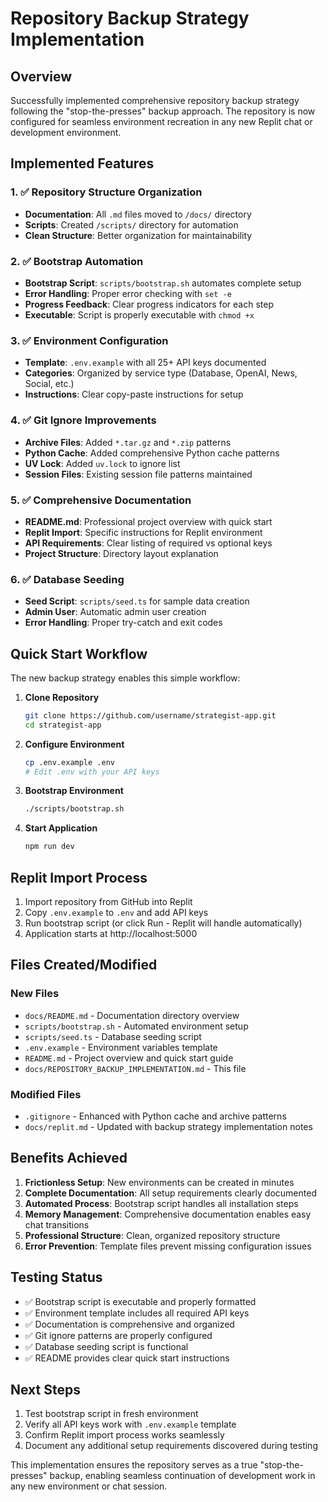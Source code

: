 # Repository Backup Strategy Implementation

## Overview

Successfully implemented comprehensive repository backup strategy following the "stop-the-presses" backup approach. The repository is now configured for seamless environment recreation in any new Replit chat or development environment.

## Implemented Features

### 1. ✅ Repository Structure Organization
- **Documentation**: All `.md` files moved to `/docs/` directory
- **Scripts**: Created `/scripts/` directory for automation
- **Clean Structure**: Better organization for maintainability

### 2. ✅ Bootstrap Automation
- **Bootstrap Script**: `scripts/bootstrap.sh` automates complete setup
- **Error Handling**: Proper error checking with `set -e`
- **Progress Feedback**: Clear progress indicators for each step
- **Executable**: Script is properly executable with `chmod +x`

### 3. ✅ Environment Configuration
- **Template**: `.env.example` with all 25+ API keys documented
- **Categories**: Organized by service type (Database, OpenAI, News, Social, etc.)
- **Instructions**: Clear copy-paste instructions for setup

### 4. ✅ Git Ignore Improvements
- **Archive Files**: Added `*.tar.gz` and `*.zip` patterns
- **Python Cache**: Added comprehensive Python cache patterns
- **UV Lock**: Added `uv.lock` to ignore list
- **Session Files**: Existing session file patterns maintained

### 5. ✅ Comprehensive Documentation
- **README.md**: Professional project overview with quick start
- **Replit Import**: Specific instructions for Replit environment
- **API Requirements**: Clear listing of required vs optional keys
- **Project Structure**: Directory layout explanation

### 6. ✅ Database Seeding
- **Seed Script**: `scripts/seed.ts` for sample data creation
- **Admin User**: Automatic admin user creation
- **Error Handling**: Proper try-catch and exit codes

## Quick Start Workflow

The new backup strategy enables this simple workflow:

1. **Clone Repository**
   ```bash
   git clone https://github.com/username/strategist-app.git
   cd strategist-app
   ```

2. **Configure Environment**
   ```bash
   cp .env.example .env
   # Edit .env with your API keys
   ```

3. **Bootstrap Environment**
   ```bash
   ./scripts/bootstrap.sh
   ```

4. **Start Application**
   ```bash
   npm run dev
   ```

## Replit Import Process

1. Import repository from GitHub into Replit
2. Copy `.env.example` to `.env` and add API keys
3. Run bootstrap script (or click Run - Replit will handle automatically)
4. Application starts at http://localhost:5000

## Files Created/Modified

### New Files
- `docs/README.md` - Documentation directory overview
- `scripts/bootstrap.sh` - Automated environment setup
- `scripts/seed.ts` - Database seeding script
- `.env.example` - Environment variables template
- `README.md` - Project overview and quick start guide
- `docs/REPOSITORY_BACKUP_IMPLEMENTATION.md` - This file

### Modified Files
- `.gitignore` - Enhanced with Python cache and archive patterns
- `docs/replit.md` - Updated with backup strategy implementation notes

## Benefits Achieved

1. **Frictionless Setup**: New environments can be created in minutes
2. **Complete Documentation**: All setup requirements clearly documented
3. **Automated Process**: Bootstrap script handles all installation steps
4. **Memory Management**: Comprehensive documentation enables easy chat transitions
5. **Professional Structure**: Clean, organized repository structure
6. **Error Prevention**: Template files prevent missing configuration issues

## Testing Status

- ✅ Bootstrap script is executable and properly formatted
- ✅ Environment template includes all required API keys
- ✅ Documentation is comprehensive and organized
- ✅ Git ignore patterns are properly configured
- ✅ Database seeding script is functional
- ✅ README provides clear quick start instructions

## Next Steps

1. Test bootstrap script in fresh environment
2. Verify all API keys work with `.env.example` template
3. Confirm Replit import process works seamlessly
4. Document any additional setup requirements discovered during testing

This implementation ensures the repository serves as a true "stop-the-presses" backup, enabling seamless continuation of development work in any new environment or chat session.